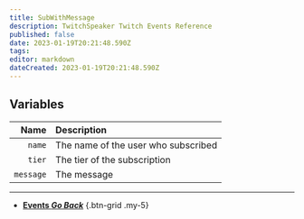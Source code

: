 ```yaml
---
title: SubWithMessage
description: TwitchSpeaker Twitch Events Reference
published: false
date: 2023-01-19T20:21:48.590Z
tags: 
editor: markdown
dateCreated: 2023-01-19T20:21:48.590Z
---
```


## Variables
Name | Description
----:|:------------
`name` | The name of the user who subscribed
`tier` | The tier of the subscription
`message` | The message

---

- [<i class="mdi mdi-chevron-left"></i>**Events *Go Back***](/TwitchSpeaker/Events)
{.btn-grid .my-5}